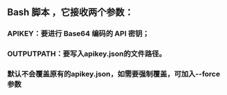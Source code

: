## Bash 脚本 ，它接收两个参数：

### APIKEY：要进行 Base64 编码的 API 密钥；
### OUTPUTPATH：要写入apikey.json的文件路径。
### 默认不会覆盖原有的apikey.json，如需要强制覆盖，可加入--force参数

